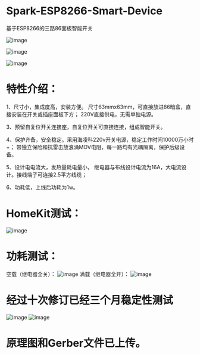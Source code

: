 # Spark-ESP8266-Smart-Device

基于ESP8266的三路86面板智能开关

![image](https://github.com/meijie-jesse/Spark-ESP8266-Smart-Device/blob/master/images/USB%20power%20supply.jpg)

![image](https://github.com/meijie-jesse/Spark-ESP8266-Smart-Device/blob/master/images/Front.jpg)

![image](https://github.com/meijie-jesse/Spark-ESP8266-Smart-Device/blob/master/images/Bottom.jpg)

# 特性介绍： 

1、尺寸小，集成度高，安装方便。 尺寸63mmx63mm，可直接放进86暗盒，直接安装在开关或插座面板下方； 220V直接供电，无需单独电源。

3、预留自复位开关连接座，自复位开关可直接连接，组成智能开关。

4、保护齐备，安全稳定。采用海凌科220v开关电源，稳定工作时间10000万小时+； 带独立保险和抗雷击放浪涌MOV电阻，每一路均有光耦隔离，保护后级设备。

5、设计电电流大，发热量耗电量小， 继电器与布线设计电流为16A，大电流设计。接线端子可连接2.5平方线缆；

6、功耗低，上线后功耗为1w。

# HomeKit测试：
![image](https://github.com/meijie-jesse/Spark-ESP8266-Smart-Device/blob/master/images/Test.gif)

# 功耗测试：
空载（继电器全关）：
![image](https://github.com/meijie-jesse/Spark-ESP8266-Smart-Device/blob/master/images/Current1.jpg)
满载（继电器全开）：
![image](https://github.com/meijie-jesse/Spark-ESP8266-Smart-Device/blob/master/images/Current2.jpg)

# 经过十次修订已经三个月稳定性测试
![image](https://github.com/meijie-jesse/Spark-ESP8266-Smart-Device/blob/master/images/Revise.jpg)
![image](https://github.com/meijie-jesse/Spark-ESP8266-Smart-Device/blob/master/images/PCB.jpg)

# 原理图和Gerber文件已上传。
